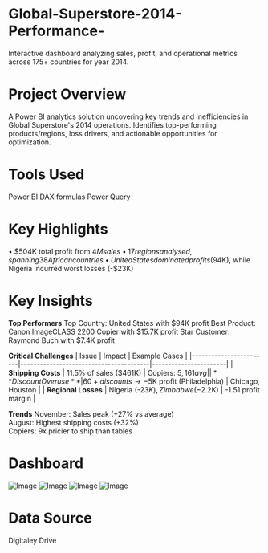 # Global-Superstore-2014-Performance-
Interactive dashboard analyzing sales, profit, and operational metrics across 175+ countries for year 2014.
# Project Overview
A Power BI analytics solution uncovering key trends and inefficiencies in Global Superstore's 2014 operations. Identifies top-performing products/regions, loss drivers, and actionable opportunities for optimization.
# Tools Used
Power BI
DAX formulas 
Power Query 
# Key Highlights
•	$504K total profit from $4M sales  
•	17 regions analysed, spanning 38 African countries 
•	United States dominated profits ($94K), while Nigeria incurred worst losses (-$23K)  
# Key Insights
**Top Performers**
Top Country: United States with $94K profit 
Best Product: Canon ImageCLASS 2200 Copier with $15.7K profit
 Star Customer: Raymond Buch with $7.4K profit

**Critical Challenges**
| Issue                  |              Impact                              | Example Cases         |
|------------------------|----------------------------------------|-----------------------|
| **Shipping Costs**     | 11.5% of sales ($461K)            | Copiers: $5,161 avg   |
| **Discount Overuse**   | 60+ discounts → -$5K profit (Philadelphia) | Chicago, Houston  |
| **Regional Losses**    | Nigeria (-$23K), Zimbabwe (-$2.2K)     | -1.51 profit margin  |

 **Trends**
November: Sales peak (+27% vs average)  
August: Highest shipping costs (+32%)  
Copiers: 9x pricier to ship than tables  

# Dashboard
![Image](https://github.com/user-attachments/assets/12b893c0-4f30-417a-b367-b94071c0b74e)
![Image](https://github.com/user-attachments/assets/953f76b7-97f4-47bc-9325-129b07e40d3d)
![Image](https://github.com/user-attachments/assets/d2519743-defa-4e46-8199-ea59453e7f88)
![Image](https://github.com/user-attachments/assets/90207f53-4928-43ed-be6e-e7e5875bf194)


# Data Source
Digitaley Drive



